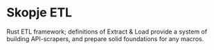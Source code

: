 # Skopje ETL

Rust ETL framework; definitions of Extract & Load provide a system of building API-scrapers, and prepare solid foundations for any macros.
